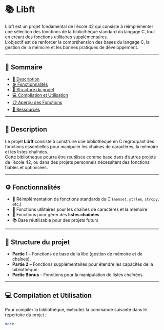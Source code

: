 # 📚 Libft  

Libft est un projet fondamental de l’école 42 qui consiste à réimplémenter une sélection des fonctions de la bibliothèque standard du langage C, tout en créant des fonctions utilitaires supplémentaires.  
L’objectif est de renforcer la compréhension des bases du langage C, la gestion de la mémoire et les bonnes pratiques de développement.

---

## 📑 Sommaire  
- [📘 Description](#-description)  
- [⚙️ Fonctionnalités](#️-fonctionnalités)  
- [📂 Structure du projet](#-structure-du-projet)  
- [💻 Compilation et Utilisation](#-compilation-et-utilisation)  
- [📋 Aperçu des Fonctions](#-aperçu-des-fonctions)  
- [🔗 Ressources](#-ressources)  

---

## 📘 Description  

Le projet **Libft** consiste à construire une bibliothèque en C regroupant des fonctions essentielles pour manipuler les chaînes de caractères, la mémoire et les listes chaînées.  
Cette bibliothèque pourra être réutilisée comme base dans d’autres projets de l’école 42, ou dans des projets personnels nécessitant des fonctions fiables et optimisées.

---

## ⚙️ Fonctionnalités  

- 🔧 Réimplémentation de fonctions standards du C (`memset`, `strlen`, `strcpy`, etc.)  
- 🧵 Fonctions utilitaires pour les chaînes de caractères et la mémoire  
- 📜 Fonctions pour gérer des **listes chaînées**  
- 📚 Base réutilisable pour des projets futurs  

---

## 📂 Structure du projet  

- **Partie 1** – Fonctions de base de la libc (gestion de mémoire et de chaînes).  
- **Partie 2** – Fonctions supplémentaires pour étendre les capacités de la bibliothèque.  
- **Partie Bonus** – Fonctions pour la manipulation de listes chaînées.

---

## 💻 Compilation et Utilisation  

Pour compiler la bibliothèque, exécutez la commande suivante dans le répertoire du projet :  

```bash
make
